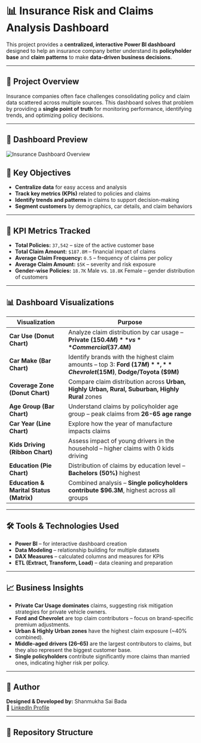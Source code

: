 # 📊 Insurance Risk and Claims Analysis Dashboard

This project provides a **centralized, interactive Power BI dashboard** designed to help an insurance company better understand its **policyholder base** and **claim patterns** to make **data-driven business decisions**.

---

## 🚀 Project Overview

Insurance companies often face challenges consolidating policy and claim data scattered across multiple sources. This dashboard solves that problem by providing a **single point of truth** for monitoring performance, identifying trends, and optimizing policy decisions.

---

## 📸 Dashboard Preview

![Insurance Dashboard Overview](./dashboard-screenshots/insurance-dashboard-main.png)

## 🎯 Key Objectives

- **Centralize data** for easy access and analysis  
- **Track key metrics (KPIs)** related to policies and claims  
- **Identify trends and patterns** in claims to support decision-making  
- **Segment customers** by demographics, car details, and claim behaviors  

---

## 📌 KPI Metrics Tracked

- **Total Policies:** `37,542` – size of the active customer base  
- **Total Claim Amount:** `$187.8M` – financial impact of claims  
- **Average Claim Frequency:** `0.5` – frequency of claims per policy  
- **Average Claim Amount:** `$5K` – severity and risk exposure  
- **Gender-wise Policies:** `18.7K` Male vs. `18.8K` Female – gender distribution of customers  

---

## 📊 Dashboard Visualizations

| Visualization | Purpose |
|--------------|---------|
| **Car Use (Donut Chart)** | Analyze claim distribution by car usage – **Private ($150.4M)** vs **Commercial ($37.4M)** |
| **Car Make (Bar Chart)** | Identify brands with the highest claim amounts – top 3: **Ford ($17M)**, **Chevrolet ($15M)**, **Dodge/Toyota ($9M)** |
| **Coverage Zone (Donut Chart)** | Compare claim distribution across **Urban, Highly Urban, Rural, Suburban, Highly Rural** zones |
| **Age Group (Bar Chart)** | Understand claims by policyholder age group – peak claims from **26-65 age range** |
| **Car Year (Line Chart)** | Explore how the year of manufacture impacts claims |
| **Kids Driving (Ribbon Chart)** | Assess impact of young drivers in the household – higher claims with 0 kids driving |
| **Education (Pie Chart)** | Distribution of claims by education level – **Bachelors (50%)** highest |
| **Education & Marital Status (Matrix)** | Combined analysis – **Single policyholders contribute $96.3M**, highest across all groups |

---

## 🛠️ Tools & Technologies Used

- **Power BI** – for interactive dashboard creation  
- **Data Modeling** – relationship building for multiple datasets  
- **DAX Measures** – calculated columns and measures for KPIs  
- **ETL (Extract, Transform, Load)** – data cleaning and preparation  

---

## 📈 Business Insights

- **Private Car Usage dominates** claims, suggesting risk mitigation strategies for private vehicle owners.  
- **Ford and Chevrolet** are top claim contributors – focus on brand-specific premium adjustments.  
- **Urban & Highly Urban zones** have the highest claim exposure (~40% combined).  
- **Middle-aged drivers (26–65)** are the largest contributors to claims, but they also represent the biggest customer base.  
- **Single policyholders** contribute significantly more claims than married ones, indicating higher risk per policy.  

---

## 👤 Author

**Designed & Developed by:** Shanmukha Sai Bada  
🔗 [LinkedIn Profile](https://www.linkedin.com/in/shanmukha-sai-bada/)

---

## 📂 Repository Structure

